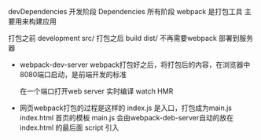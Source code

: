 devDependencies 开发阶段
Dependencies  所有阶段
webpack 是打包工具 主要用来构建应用

打包之前 development src/
打包之后 build dist/  不再需要webpack  部署到服务器

- webpack-dev-server
  webpack打包好之后，将打包后的内容，在浏览器中8080端口启动，是前端开发的标准

  在一个端口打开web server
  实时编译 watch HMR

- 网页webpack打包的过程是这样的
  index.js 是入口，打包成为main.js
  index.html 首页的模板 main.js 会由webpack-deb-server自动的放在index.html 的最后面 script 引入